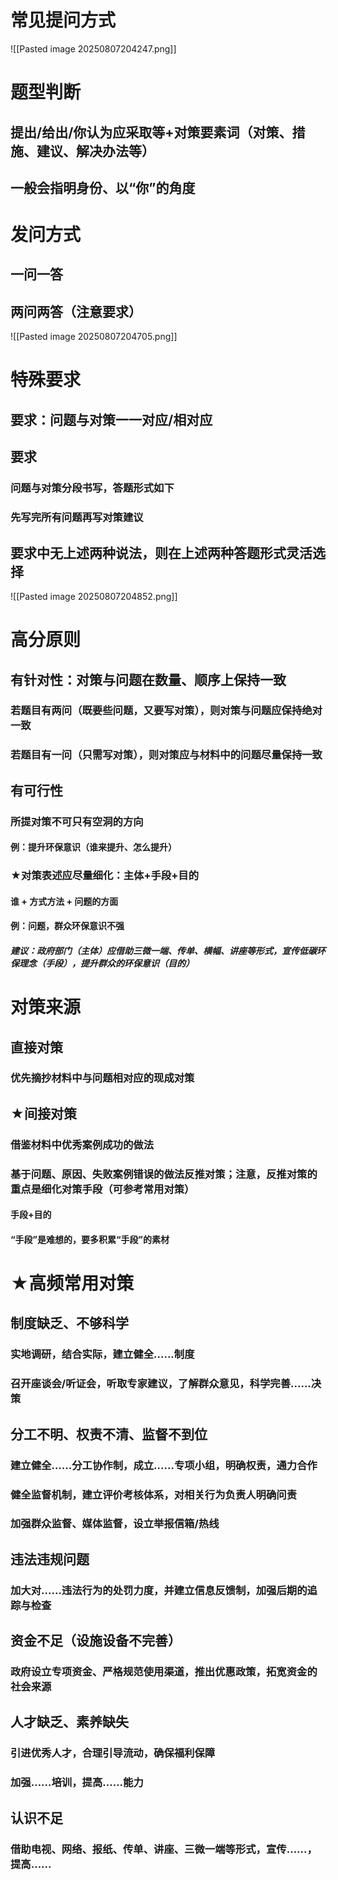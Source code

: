 # 常见提问方式
![[Pasted image 20250807204247.png]]
# 题型判断
## 提出/给出/你认为应采取等+对策要素词（对策、措施、建议、解决办法等）
## 一般会指明身份、以“你”的角度
# 发问方式
## 一问一答
## 两问两答（注意要求）
![[Pasted image 20250807204705.png]]
# 特殊要求
## 要求：问题与对策一一对应/相对应
## 要求
### 问题与对策分段书写，答题形式如下
### 先写完所有问题再写对策建议
## 要求中无上述两种说法，则在上述两种答题形式灵活选择
![[Pasted image 20250807204852.png]]
# 高分原则
## 有针对性：对策与问题在数量、顺序上保持一致
### 若题目有两问（既要些问题，又要写对策），则对策与问题应保持绝对一致
### 若题目有一问（只需写对策），则对策应与材料中的问题尽量保持一致
## 有可行性
### 所提对策不可只有空洞的方向
#### 例：提升环保意识（谁来提升、怎么提升）
### ★对策表述应尽量细化：主体+手段+目的
#### 谁 + 方式方法 + 问题的方面
#### 例：问题，群众环保意识不强
##### 建议：政府部门（主体）应借助三微一端、传单、横幅、讲座等形式，宣传低碳环保理念（手段），提升群众的环保意识（目的）
# 对策来源
## 直接对策
### 优先摘抄材料中与问题相对应的现成对策
## ★间接对策
### 借鉴材料中优秀案例成功的做法
### 基于问题、原因、失败案例错误的做法反推对策；注意，反推对策的重点是细化对策手段（可参考常用对策）
#### 手段+目的
#### “手段”是难想的，要多积累“手段”的素材
# ★高频常用对策
## 制度缺乏、不够科学
### 实地调研，结合实际，建立健全......制度
### 召开座谈会/听证会，听取专家建议，了解群众意见，科学完善......决策
## 分工不明、权责不清、监督不到位
### 建立健全......分工协作制，成立......专项小组，明确权责，通力合作
### 健全监督机制，建立评价考核体系，对相关行为负责人明确问责
### 加强群众监督、媒体监督，设立举报信箱/热线
## 违法违规问题
### 加大对......违法行为的处罚力度，并建立信息反馈制，加强后期的追踪与检查
## 资金不足（设施设备不完善）
### 政府设立专项资金、严格规范使用渠道，推出优惠政策，拓宽资金的社会来源
## 人才缺乏、素养缺失
### 引进优秀人才，合理引导流动，确保福利保障
### 加强......培训，提高......能力
## 认识不足
### 借助电视、网络、报纸、传单、讲座、三微一端等形式，宣传......，提高......